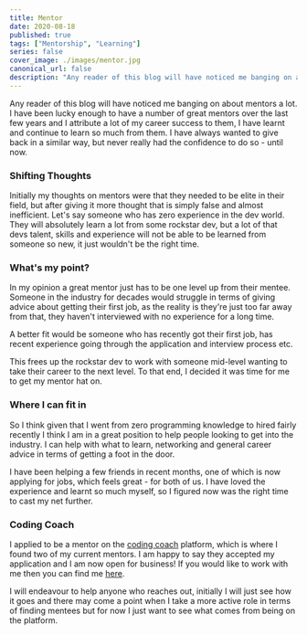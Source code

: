 ```yaml
---
title: Mentor
date: 2020-08-18
published: true
tags: ["Mentorship", "Learning"]
series: false
cover_image: ./images/mentor.jpg
canonical_url: false
description: "Any reader of this blog will have noticed me banging on about mentors a lot. I have been lucky enough to have a number of great mentors over the last few years and I attribute a lot of my career success to them, I have learnt and continue to learn so much from them. I have always wanted to give back in a similar way, but never really had the confidence to do so - until now."
---
```


Any reader of this blog will have noticed me banging on about mentors a lot. I have been lucky enough to have a number of great mentors over the last few years and I attribute a lot of my career success to them, I have learnt and continue to learn so much from them. I have always wanted to give back in a similar way, but never really had the confidence to do so - until now.

### Shifting Thoughts

Initially my thoughts on mentors were that they needed to be elite in their field, but after giving it more thought that is simply false and almost inefficient. Let's say someone who has zero experience in the dev world. They will absolutely learn a lot from some rockstar dev, but a lot of that devs talent, skills and experience will not be able to be learned from someone so new, it just wouldn't be the right time.

### What's my point?

In my opinion a great mentor just has to be one level up from their mentee. Someone in the industry for decades would struggle in terms of giving advice about getting their first job, as the reality is they're just too far away from that, they haven't interviewed with no experience for a long time.

A better fit would be someone who has recently got their first job, has recent experience going through the application and interview process etc.

This frees up the rockstar dev to work with someone mid-level wanting to take their career to the next level. To that end, I decided it was time for me to get my mentor hat on.

### Where I can fit in

So I think given that I went from zero programming knowledge to hired fairly recently I think I am in a great position to help people looking to get into the industry. I can help with what to learn, networking and general career advice in terms of getting a foot in the door.

I have been helping a few friends in recent months, one of which is now applying for jobs, which feels great - for both of us. I have loved the experience and learnt so much myself, so I figured now was the right time to cast my net further.

### Coding Coach

I applied to be a mentor on the [coding coach](https://mentors.codingcoach.io/) platform, which is where I found two of my current mentors. I am happy to say they accepted my application and I am now open for business! If you would like to work with me then you can find me [here](https://mentors.codingcoach.io/?name=Asam+Shan).

I will endeavour to help anyone who reaches out, initially I will just see how it goes and there may come a point when I take a more active role in terms of finding mentees but for now I just want to see what comes from being on the platform.
